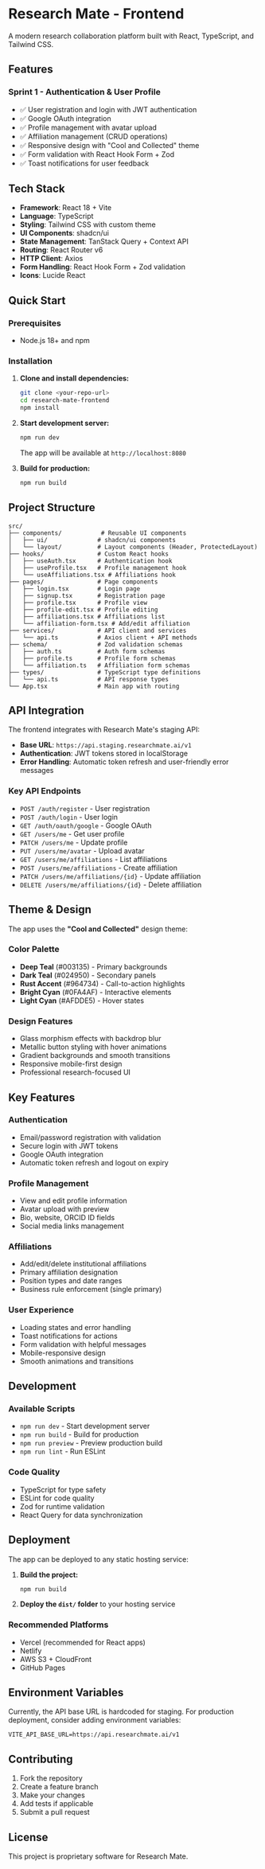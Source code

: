 
# Research Mate - Frontend

A modern research collaboration platform built with React, TypeScript, and Tailwind CSS.

## Features

### Sprint 1 - Authentication & User Profile
- ✅ User registration and login with JWT authentication
- ✅ Google OAuth integration  
- ✅ Profile management with avatar upload
- ✅ Affiliation management (CRUD operations)
- ✅ Responsive design with "Cool and Collected" theme
- ✅ Form validation with React Hook Form + Zod
- ✅ Toast notifications for user feedback

## Tech Stack

- **Framework**: React 18 + Vite
- **Language**: TypeScript
- **Styling**: Tailwind CSS with custom theme
- **UI Components**: shadcn/ui
- **State Management**: TanStack Query + Context API
- **Routing**: React Router v6
- **HTTP Client**: Axios
- **Form Handling**: React Hook Form + Zod validation
- **Icons**: Lucide React

## Quick Start

### Prerequisites
- Node.js 18+ and npm

### Installation

1. **Clone and install dependencies:**
   ```bash
   git clone <your-repo-url>
   cd research-mate-frontend
   npm install
   ```

2. **Start development server:**
   ```bash
   npm run dev
   ```
   
   The app will be available at `http://localhost:8080`

3. **Build for production:**
   ```bash
   npm run build
   ```

## Project Structure

```
src/
├── components/           # Reusable UI components
│   ├── ui/              # shadcn/ui components
│   └── layout/          # Layout components (Header, ProtectedLayout)
├── hooks/               # Custom React hooks
│   ├── useAuth.tsx      # Authentication hook
│   ├── useProfile.tsx   # Profile management hook
│   └── useAffiliations.tsx # Affiliations hook
├── pages/               # Page components
│   ├── login.tsx        # Login page
│   ├── signup.tsx       # Registration page
│   ├── profile.tsx      # Profile view
│   ├── profile-edit.tsx # Profile editing
│   ├── affiliations.tsx # Affiliations list
│   └── affiliation-form.tsx # Add/edit affiliation
├── services/            # API client and services
│   └── api.ts           # Axios client + API methods
├── schema/              # Zod validation schemas
│   ├── auth.ts          # Auth form schemas
│   ├── profile.ts       # Profile form schemas
│   └── affiliation.ts   # Affiliation form schemas
├── types/               # TypeScript type definitions
│   └── api.ts           # API response types
└── App.tsx              # Main app with routing
```

## API Integration

The frontend integrates with Research Mate's staging API:
- **Base URL**: `https://api.staging.researchmate.ai/v1`
- **Authentication**: JWT tokens stored in localStorage
- **Error Handling**: Automatic token refresh and user-friendly error messages

### Key API Endpoints
- `POST /auth/register` - User registration
- `POST /auth/login` - User login  
- `GET /auth/oauth/google` - Google OAuth
- `GET /users/me` - Get user profile
- `PATCH /users/me` - Update profile
- `PUT /users/me/avatar` - Upload avatar
- `GET /users/me/affiliations` - List affiliations
- `POST /users/me/affiliations` - Create affiliation
- `PATCH /users/me/affiliations/{id}` - Update affiliation
- `DELETE /users/me/affiliations/{id}` - Delete affiliation

## Theme & Design

The app uses the **"Cool and Collected"** design theme:

### Color Palette
- **Deep Teal** (#003135) - Primary backgrounds
- **Dark Teal** (#024950) - Secondary panels  
- **Rust Accent** (#964734) - Call-to-action highlights
- **Bright Cyan** (#0FA4AF) - Interactive elements
- **Light Cyan** (#AFDDE5) - Hover states

### Design Features
- Glass morphism effects with backdrop blur
- Metallic button styling with hover animations
- Gradient backgrounds and smooth transitions
- Responsive mobile-first design
- Professional research-focused UI

## Key Features

### Authentication
- Email/password registration with validation
- Secure login with JWT tokens
- Google OAuth integration
- Automatic token refresh and logout on expiry

### Profile Management  
- View and edit profile information
- Avatar upload with preview
- Bio, website, ORCID ID fields
- Social media links management

### Affiliations
- Add/edit/delete institutional affiliations
- Primary affiliation designation
- Position types and date ranges
- Business rule enforcement (single primary)

### User Experience
- Loading states and error handling
- Toast notifications for actions
- Form validation with helpful messages
- Mobile-responsive design
- Smooth animations and transitions

## Development

### Available Scripts
- `npm run dev` - Start development server
- `npm run build` - Build for production  
- `npm run preview` - Preview production build
- `npm run lint` - Run ESLint

### Code Quality
- TypeScript for type safety
- ESLint for code quality
- Zod for runtime validation
- React Query for data synchronization

## Deployment

The app can be deployed to any static hosting service:

1. **Build the project:**
   ```bash
   npm run build
   ```

2. **Deploy the `dist/` folder** to your hosting service

### Recommended Platforms
- Vercel (recommended for React apps)
- Netlify
- AWS S3 + CloudFront
- GitHub Pages

## Environment Variables

Currently, the API base URL is hardcoded for staging. For production deployment, consider adding environment variables:

```env
VITE_API_BASE_URL=https://api.researchmate.ai/v1
```

## Contributing

1. Fork the repository
2. Create a feature branch
3. Make your changes  
4. Add tests if applicable
5. Submit a pull request

## License

This project is proprietary software for Research Mate.
